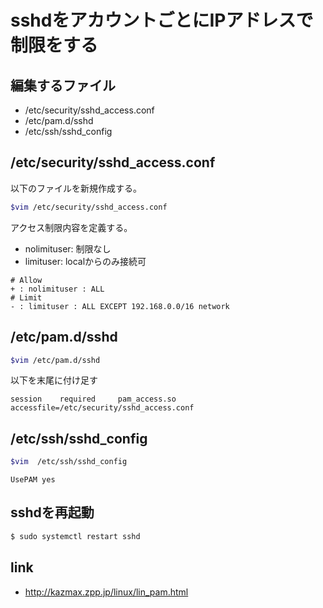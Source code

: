 # sshdをアカウントごとにIPアドレスで制限をする

## 編集するファイル

*    /etc/security/sshd_access.conf
*    /etc/pam.d/sshd
*    /etc/ssh/sshd_config

## /etc/security/sshd_access.conf
以下のファイルを新規作成する。
```bash
$vim /etc/security/sshd_access.conf
```

アクセス制限内容を定義する。
* nolimituser: 制限なし
* limituser: localからのみ接続可
```
# Allow
+ : nolimituser : ALL
# Limit
- : limituser : ALL EXCEPT 192.168.0.0/16 network
```



## /etc/pam.d/sshd
```bash
$vim /etc/pam.d/sshd
```
以下を末尾に付け足す
```
session    required     pam_access.so   accessfile=/etc/security/sshd_access.conf

```



##  /etc/ssh/sshd_config
```bash
$vim  /etc/ssh/sshd_config
```
```sshd_config
UsePAM yes
```

## sshdを再起動
```bash
$ sudo systemctl restart sshd
```











## link
* http://kazmax.zpp.jp/linux/lin_pam.html
